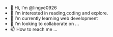 - 👋 Hi, I’m @lingye0926
- 👀 I’m interested in reading,coding and explore.
- 🌱 I’m currently learning web development
- 💞️ I’m looking to collaborate on ...
- 📫 How to reach me ...

<!---
lingye0926/lingye0926 is a ✨ special ✨ repository because its `README.md` (this file) appears on your GitHub profile.
You can click the Preview link to take a look at your changes.
--->
